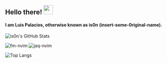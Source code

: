 ## Hello there! <img src="https://raw.githubusercontent.com/vatsa287/vatsa287/master/assets/Hi.gif?raw=true" width="30px">

#### I am Luis Palacios, otherwise known as is0n (insert-some-0riginal-name).

![is0n's GitHub Stats](https://github-readme-stats.vercel.app/api?username=is0n&show_icons=true&theme=gruvbox)

![fm-nvim](https://github-readme-stats.vercel.app/api/pin/?username=is0n&repo=fm-nvim&theme=gruvbox)
![jaq-nvim](https://github-readme-stats.vercel.app/api/pin/?username=is0n&repo=jaq-nvim&theme=gruvbox)

![Top Langs](https://github-readme-stats.vercel.app/api/top-langs/?username=is0n&layout=compact&theme=gruvbox)
